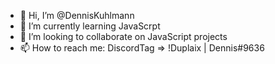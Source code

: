 - 👋 Hi, I’m @DennisKuhlmann
- 🌱 I’m currently learning JavaScrpt
- 💞️ I’m looking to collaborate on JavaScript projects
- 📫 How to reach me: DiscordTag => !Duplaix | Dennis#9636

<!---
DennisKuhlmann/DennisKuhlmann is a ✨ special ✨ repository because its `README.md` (this file) appears on your GitHub profile.
You can click the Preview link to take a look at your changes.
--->
